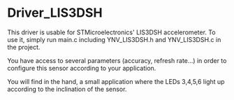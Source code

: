 # Driver_LIS3DSH

This driver is usable for STMicroelectronics' LIS3DSH accelerometer.
To use it, simply run main.c including YNV_LIS3DSH.h and YNV_LIS3DSH.c in the project. 

You have access to several parameters (accuracy, refresh rate...) in order to configure this sensor according to your application.

You will find in the hand, a small application where the LEDs 3,4,5,6 light up according to the inclination of the sensor.
